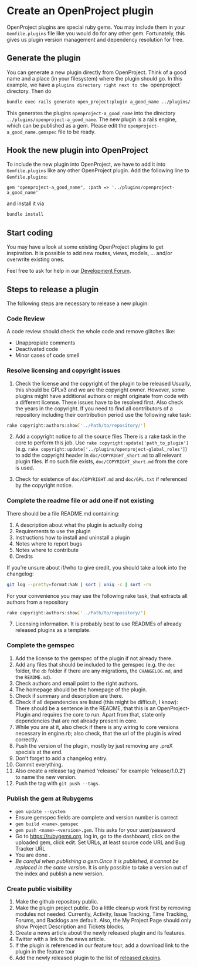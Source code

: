 # Create an OpenProject plugin

OpenProject plugins are special ruby gems. You may include them in your `Gemfile.plugins` file like you would do for any other gem. Fortunately, this gives us plugin version management and dependency resolution for free.

## Generate the plugin

You can generate a new plugin directly from OpenProject. Think of a good name and a place (in your filesystem) where the plugin should go. In this example, we have a `plugins directory right next to the `openproject` directory. Then do

```bash
bundle exec rails generate open_project:plugin a_good_name ../plugins/
```

This generates the plugins `openproject-a_good_name` into the directory `../plugins/openproject-a_good_name`. The new plugin is a rails engine, which can be published as a gem. Please edit the `openproject-a_good_name.gemspec` file to be ready.

## Hook the new plugin into OpenProject

To include the new plugin into OpenProject, we have to add it into `Gemfile.plugins` like any other OpenProject plugin. Add the following line to `Gemfile.plugins`:

```
gem "openproject-a_good_name", :path => '../plugins/openproject-a_good_name'
```

and install it via

```bash
bundle install
```

## Start coding

You may have a look at some existing OpenProject plugins to get inspiration. It is possible to add new routes, views, models, … and/or overwrite existing ones.

Feel free to ask for help in our [Development Forum](https://community.openproject.org/projects/openproject/boards/7).

## Steps to release a plugin

The following steps are necessary to release a new plugin:

### Code Review
A code review should check the whole code and remove glitches like:

- Unappropiate comments
- Deactivated code
- Minor cases of code smell

### Resolve licensing and copyright issues

1. Check the license and the copyright of the plugin to be released
Usually, this should be GPLv3 and we are the copyright owner. However, some plugins might have additional authors or might originate from code with a different license. These issues have to be resolved first. Also check the years in the copyright. If you need to find all contributors of a repository including their contribution period use the following rake task:
```bash
rake copyright:authors:show['../Path/to/repository/']
```

2. Add a copyright notice to all the source files
There is a rake task in the core to perform this job. Use `rake copyright:update['path_to_plugin']` (e.g. `rake copyright:update['../plugins/openproject-global_roles']`) to add the copyright header in `doc/COPYRIGHT_short.md` to all relevant plugin files.
If no such file exists, `doc/COPYRIGHT_short.md` from the core is used.

3. Check for existence of `doc/COPYRIGHT.md` and `doc/GPL.txt` if referenced by the copyright notice.

### Complete the readme file or add one if not existing

There should be a file README.md containing:

1. A description about what the plugin is actually doing
2. Requirements to use the plugin
3. Instructions how to install and uninstall a plugin
4. Notes where to report bugs
5. Notes where to contribute
6. Credits

If you’re unsure about if/who to give credit, you should take a look into the changelog:

```bash
git log --pretty=format:%aN | sort | uniq -c | sort -rn
```

For your convenience you may use the following rake task, that extracts all authors from a repository

```bash
rake copyright:authors:show['../Path/to/repository/']
```

7. Licensing information.
It is probably best to use READMEs of already released plugins as a template.

### Complete the gemspec

1. Add the license to the gemspec of the plugin if not already there.
2. Add any files that should be included to the gemspec (e.g. the `doc` folder, the `db` folder if there are any migrations, the `CHANGELOG.md`, and the `README.md`).
3. Check authors and email point to the right authors.
4. The homepage should be the homepage of the plugin.
5. Check if summary and description are there.
6. Check if all dependencies are listed (this might be difficult, I know): There should be a sentence in the README, that this is an OpenProject-Plugin and requires the core to run. Apart from that, state only dependencies that are not already present in core.
7. While you are at it, also check if there is any wiring to core versions necessary in engine.rb; also check, that the url of the plugin is wired correctly.
8. Push the version of the plugin, mostly by just removing any .preX specials at the end.
9. Don’t forget to add a changelog entry.
10. Commit everything.
11. Also create a release tag (named ‘release/<version>’ for example ‘release/1.0.2′) to name the new version.
12. Push the tag with `git push --tags`.

### Publish the gem at Rubygems

- `gem update --system`
- Ensure gemspec fields are complete and version number is correct
- `gem build <name>.gemspec`
- `gem push <name>-<version>.gem`. This asks for your user/password
- Go to https://rubygems.org, log in, go to the dashboard, click on the uploaded gem, click edit.  Set URLs, at least source code URL and Bug Tracker URL
- You are done .
- *Be careful when publishing a gem.Once it is published, it cannot be replaced in the same version*. It is only possible to take a version out of the index and publish a new version.

### Create public visibility

1. Make the github repository public.
2. Make the plugin project public.
  Do a little cleanup work first by removing modules not needed. Currently,
  Activity, Issue Tracking, Time Tracking, Forums, and Backlogs are default.
  Also, the My Project Page should only show Project Description and Tickets blocks.
3. Create a news article about the newly released plugin and its features.
4. Twitter with a link to the news article.
5. If the plugin is referenced in our feature tour, add a download link to the plugin in the feature tour
6. Add the newly released plugin to the list of [released plugins](https://www.openproject.org/download/install-plugins/openproject-plugins/).

